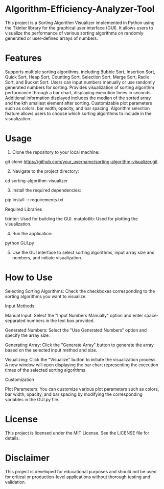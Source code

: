 # Algorithm-Efficiency-Analyzer-Tool

This project is a Sorting Algorithm Visualizer implemented in Python using the Tkinter library for the graphical user interface (GUI). It allows users to visualize the performance of various sorting algorithms on randomly generated or user-defined arrays of numbers.


# Features

Supports multiple sorting algorithms, including Bubble Sort, Insertion Sort, Quick Sort, Heap Sort, Counting Sort, Selection Sort, Merge Sort, Radix Sort, and Bucket Sort.
Users can input numbers manually or use randomly generated numbers for sorting.
Provides visualization of sorting algorithm performance through a bar chart, displaying execution times in seconds.
Additional information displayed includes the median of the sorted array and the kth smallest element after sorting.
Customizable plot parameters such as colors, bar width, opacity, and bar spacing.
Algorithm selection feature allows users to choose which sorting algorithms to include in the visualization.


# Usage

1. Clone the repository to your local machine:
   
git clone https://github.com/your_username/sorting-algorithm-visualizer.git

2. Navigate to the project directory:

cd sorting-algorithm-visualizer

3. Install the required dependencies:

pip install -r requirements.txt

Required Libraries
   
tkinter: Used for building the GUI.
matplotlib: Used for plotting the visualization.

4. Run the application:

python GUI.py

5. Use the GUI interface to select sorting algorithms, input array size and numbers, and initiate visualization.



# How to Use


Selecting Sorting Algorithms: Check the checkboxes corresponding to the sorting algorithms you want to visualize.




Input Methods:


Manual Input: Select the "Input Numbers Manually" option and enter space-separated numbers in the text box provided.


Generated Numbers: Select the "Use Generated Numbers" option and specify the array size.



Generating Array: Click the "Generate Array" button to generate the array based on the selected input method and size.


Visualizing: Click the "Visualize" button to initiate the visualization process. A new window will open displaying the bar chart representing the execution times of the selected sorting algorithms.


Customization

Plot Parameters: You can customize various plot parameters such as colors, bar width, opacity, and bar spacing by modifying the corresponding variables in the GUI.py file.


# License

This project is licensed under the MIT License. See the LICENSE file for details.


# Disclaimer

This project is developed for educational purposes and should not be used for critical or production-level applications without thorough testing and validation.
